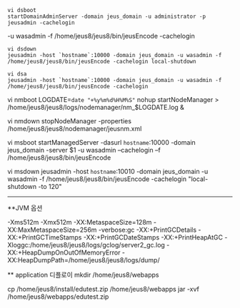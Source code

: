 ```
vi dsboot
startDomainAdminServer -domain jeus_domain -u administrator -p jeusadmin -cachelogin
```
-u wasadmin -f /home/jeus8/jeus8/bin/jeusEncode  -cachelogin

```
vi dsdown
jeusadmin -host `hostname`:10000 -domain jeus_domain -u wasadmin -f /home/jeus8/jeus8/bin/jeusEncode -cachelogin local-shutdown
```

```
vi dsa
jeusadmin -host `hostname`:10000 -domain jeus_domain -u wasadmin -f /home/jeus8/jeus8/bin/jeusEncode -cachelogin
```
vi nmboot
LOGDATE=`date "+%y%m%d%H%M%S"`
nohup startNodeManager > /home/jeus8/jeus8/logs/nodemanager/nm_$LOGDATE.log &

vi nmdown
stopNodeManager -properties /home/jeus8/jeus8/nodemanager/jeusnm.xml

vi msboot
startManagedServer -dasurl `hostname`:10000 -domain jeus_domain -server $1  -u wasadmin –cachelogin –f /home/jeus8/jeus8/bin/jeusEncode

vi msdown
jeusadmin -host `hostname`:10010 -domain jeus_domain -u wasadmin -f /home/jeus8/jeus8/bin/jeusEncode -cachelogin "local-shutdown -to 120"

---

**JVM 옵션

-Xms512m -Xmx512m -XX:MetaspaceSize=128m -XX:MaxMetaspaceSize=256m
-verbose:gc
-XX:+PrintGCDetails -XX:+PrintGCTimeStamps -XX:+PrintGCDateStamps -XX:+PrintHeapAtGC
-Xloggc:/home/jeus8/jeus8/logs/gclog/server2_gc.log
-XX:+HeapDumpOnOutOfMemoryError
-XX:HeapDumpPath=/home/jeus8/jeus8/logs/dump/


**  application 디플로이
mkdir /home/jeus8/webapps


cp /home/jeus8/install/edutest.zip /home/jeus8/webapps
jar -xvf /home/jeus8/webapps/edutest.zip
